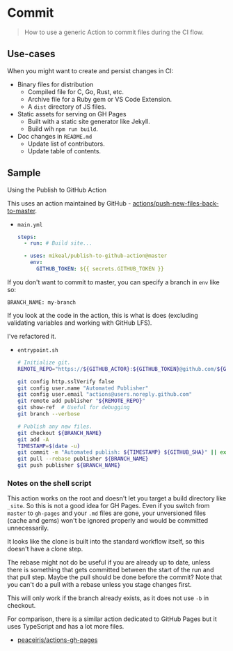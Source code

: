# Commit
> How to use a generic Action to commit files during the CI flow.


## Use-cases

When you might want to create and persist changes in CI:

- Binary files for distribution
    - Compiled file for C, Go, Rust, etc.
    - Archive file for a Ruby gem or VS Code Extension.
    - A `dist` directory of JS files.
- Static assets for serving on GH Pages 
    - Built with a static site generator like Jekyll.
    - Build wih `npm run build`.
- Doc changes in `README.md`
    - Update list of contributors.
    - Update table of contents.


## Sample

Using the Publish to GitHub Action

This uses an action maintained by GitHub - [actions/push-new-files-back-to-master](https://github.com/marketplace/actions/push-new-files-back-to-master).

- `main.yml`
    ```yaml
    steps:
      - run: # Build site...

      - uses: mikeal/publish-to-github-action@master
        env:
          GITHUB_TOKEN: ${{ secrets.GITHUB_TOKEN }}
    ```

If you don't want to commit to master, you can specify a branch in `env` like so:

```
BRANCH_NAME: my-branch
```

If you look at the code in the action, this is what is does (excluding validating variables and working with GitHub LFS).

I've refactored it.

- `entrypoint.sh`
    ```sh
    # Initialize git.
    REMOTE_REPO="https://${GITHUB_ACTOR}:${GITHUB_TOKEN}@github.com/${GITHUB_REPOSITORY}.git"
    
    git config http.sslVerify false
    git config user.name "Automated Publisher"
    git config user.email "actions@users.noreply.github.com"
    git remote add publisher "${REMOTE_REPO}"
    git show-ref  # Useful for debugging
    git branch --verbose

    # Publish any new files.
    git checkout ${BRANCH_NAME}
    git add -A
    TIMESTAMP=$(date -u)
    git commit -m "Automated publish: ${TIMESTAMP} ${GITHUB_SHA}" || exit 0
    git pull --rebase publisher ${BRANCH_NAME}
    git push publisher ${BRANCH_NAME}
    ```

### Notes on the shell script

This action works on the root and doesn't let you target a build directory like `_site`. So this is not a good idea for GH Pages. Even if you switch from `master` to `gh-pages` and your `.md` files are gone, your unversioned files (cache and gems) won't be ignored properly and would be committed unnecessarily.

It looks like the clone is built into the standard workflow itself, so this doesn't have a clone step.

The rebase might not do be useful if you are already up to date, unless there is something that gets committed between the start of the run and that pull step. Maybe the pull should be done before the commit? Note that you can't do a pull with a rebase unless you stage changes first.

This will only work if the branch already exists, as it does not use `-b` in checkout.

For comparison, there is a similar action dedicated to GitHub Pages but it uses TypeScript and has a lot more files.

- [peaceiris/actions-gh-pages](https://github.com/peaceiris/actions-gh-pages)
